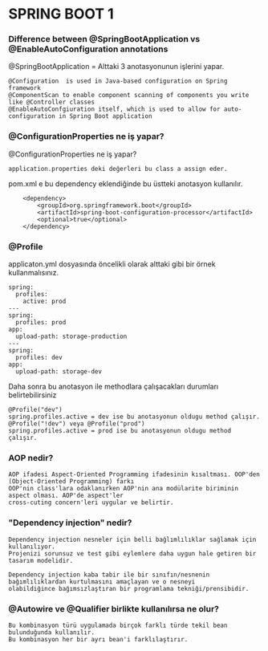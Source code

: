 # SPRING BOOT  1

### Difference between @SpringBootApplication vs @EnableAutoConfiguration annotations
@SpringBootApplication = Alttaki 3 anotasyonunun işlerini yapar.
```
@Configuration  is used in Java-based configuration on Spring framework
@ComponentScan to enable component scanning of components you write like @Controller classes
@EnableAutoConfgiuration itself, which is used to allow for auto-configuration in Spring Boot application
```

### @ConfigurationProperties ne iş yapar?
@ConfigurationProperties ne iş yapar?
```
application.properties deki değerleri bu class a assign eder.
```
pom.xml e bu dependency eklendiğinde bu üstteki anotasyon kullanılır.
```
	<dependency>
		<groupId>org.springframework.boot</groupId>
		<artifactId>spring-boot-configuration-processor</artifactId>
		<optional>true</optional>
	</dependency>
```

### @Profile
applicaton.yml dosyasında öncelikli olarak alttaki gibi bir örnek kullanmalısınız.
```
spring:  
  profiles: 
    active: prod
---
spring:  
  profiles: prod
app:  
  upload-path: storage-production
---
spring:  
  profiles: dev
app:  
  upload-path: storage-dev
```
Daha sonra bu anotasyon ile methodlara çalışacakları durumları belirtebilirsiniz
```
@Profile("dev")
spring.profiles.active = dev ise bu anotasyonun oldugu method çalışır.
@Profile("!dev") veya @Profile("prod") 
spring.profiles.active = prod ise bu anotasyonun oldugu method çalışır.
```

### AOP nedir?
```
AOP ifadesi Aspect-Oriented Programming ifadesinin kısaltması. OOP'den (Object-Oriented Programming) farkı 
OOP'nin class'lara odaklanırken AOP'nin ana modülarite biriminin aspect olması. AOP'de aspect'ler 
cross-cuting concern'leri uygular ve belirtir.
```

### "Dependency injection" nedir?
```
Dependency injection nesneler için belli bağlımlılıklar sağlamak için kullanılıyor. 
Projenizi sorunsuz ve test gibi eylemlere daha uygun hale getiren bir tasarım modelidir.
```
```
Dependency injection kaba tabir ile bir sınıfın/nesnenin bağımlılıklardan kurtulmasını amaçlayan ve o nesneyi 
olabildiğince bağımsızlaştıran bir programlama tekniği/prensibidir.
```

### @Autowire ve @Qualifier birlikte kullanılırsa ne olur?
```
Bu kombinasyon türü uygulamada birçok farklı türde tekil bean bulunduğunda kullanılır. 
Bu kombinasyon her bir ayrı bean'i farklılaştırır.
```
